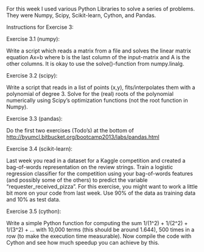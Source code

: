 For this week I used various Python Libraries to solve a series of problems. They were Numpy, Scipy, Scikit-learn, Cython, and Pandas.

Instructions for Exercise 3:

Exercise 3.1 (numpy):

Write a script which reads a matrix from a file and solves the linear matrix equation Ax=b where b is the last column of the input-matrix and A is the other columns. It is okay to use the solve()-function from numpy.linalg.

Exercise 3.2 (scipy):

Write a script that reads in a list of points (x,y), fits/interpolates them with a polynomial of degree 3. Solve for the (real) roots of the polynomial numerically using Scipy’s optimization functions (not the root function in Numpy).

Exercise 3.3 (pandas):

Do the first two exercises (Todo’s) at the bottom of http://byumcl.bitbucket.org/bootcamp2013/labs/pandas.html

Exercise 3.4 (scikit-learn):

Last week you read in a dataset for a Kaggle competition and created a bag-of-words representation on the review strings. Train a logistic regression classifier for the competition using your bag-of-words features (and possibly some of the others) to predict the variable “requester_received_pizza”. For this exercise, you might want to work a little bit more on your code from last week. Use 90% of the data as training data and 10% as test data.

Exercise 3.5 (cython):

Write a simple Python function for computing the sum 1/(1^2) + 1/(2^2) + 1/(3^2) + ... with 10,000 terms (this should be around 1.644), 500 times in a row (to make the execution time measurable). Now compile the code with Cython and see how much speedup you can achieve by this.
